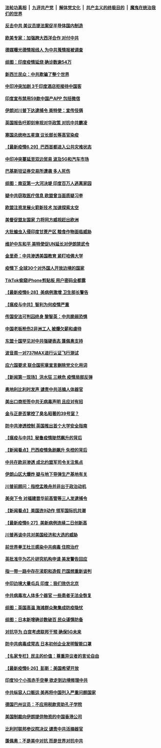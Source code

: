 ####  [法轮功真相](../../../../basic/blob/master/README.md?t=06300731) &nbsp;|&nbsp; [九评共产党](../../../../9ping.md/blob/master/README.md?t=06300731) &nbsp;|&nbsp; [解体党文化](../../../../jtdwh.md/blob/master/README.md?t=06300731)  &nbsp;|&nbsp; [共产主义的终极目的](../../../../gczydzjmd.md/blob/master/README.md?t=06300731) &nbsp;|&nbsp; [魔鬼在统治我们的世界](../../../../mgztzwmdsj.md/blob/master/README.md?t=06300731) 

#### [反击中共  美议员提法案促半导体国内制造](../pages/nsc418/n12220479.md?t=06300731) 

#### [欧美专家：加强跨大西洋合作 对付中共](../pages/nsc418/n12220420.md?t=06300731) 

#### [德媒曝光德情报线人 为中共蒐情报被调查](../pages/nsc418/n12219959.md?t=06300731) 

#### [组图：印度疫情延烧 确诊数逾54万](../pages/nsc418/n12219019.md?t=06300731) 

#### [新西兰民众：中共欺骗了整个世界](../pages/nsc418/n12219388.md?t=06300731) 

#### [中印冲突加剧 3千印度酒店拒接待中国客](../pages/nsc418/n12220108.md?t=06300731) 

#### [印度宣布禁用59款中国产APP 包括微信](../pages/nsc418/n12220183.md?t=06300731) 

#### [伊朗对川普下达逮捕令 美特使：宣传伎俩](../pages/nsc418/n12220063.md?t=06300731) 

#### [英国报告吁即刻审视对华政策 对抗中共霸凌](../pages/nsc418/n12220075.md?t=06300731) 

#### [塞国总统吻五星旗 议长部长等高官染疫](../pages/nsc418/n12219918.md?t=06300731) 

#### [【最新疫情6.29】巴西首都进入公共灾难状态](../pages/nsc418/n12215001.md?t=06300731) 

#### [中印冲突蔓延至双边贸易 波及5G和汽车市场](../pages/nsc418/n12219705.md?t=06300731) 

#### [巴基斯坦证券交易所遭袭 多人死伤](../pages/nsc418/n12219225.md?t=06300731) 

#### [组图：南亚第一大河决堤 印度百万人逃离家园](../pages/nsc418/n12219391.md?t=06300731) 

#### [疑中共窃取医疗信息 欧盟曾当面质疑习李](../pages/nsc418/n12219204.md?t=06300731) 

#### [欧盟注资发展火箭新技术 加速探索太空](../pages/nsc418/n12219018.md?t=06300731) 

#### [美督促盟友国家 力将同方威视赶出欧洲](../pages/nsc418/n12217695.md?t=06300731) 

#### [大批蝗虫入侵印度甘蔗产区 粮食作物面临威胁](../pages/nsc418/n12218835.md?t=06300731) 

#### [维护中东和平 美特使促UN延长对伊朗禁武令](../pages/nsc418/n12218609.md?t=06300731) 

#### [金里奇：中共渗透美国教育 紧盯哈佛大学](../pages/nsc418/n12217783.md?t=06300731) 

#### [疫情下 全球30个对外国人开放边境的国家](../pages/nsc418/n12205194.md?t=06300731) 

#### [TikTok偷窥iPhone剪贴板 用户密码全都露](../pages/nsc418/n12217947.md?t=06300731) 

#### [【最新疫情6·28】美病例激增 卫生部长警告](../pages/nsc418/n12212934.md?t=06300731) 

#### [【瘟疫与中共】智利为何疫情严重](../pages/nsc418/n12217721.md?t=06300731) 

#### [传国安法可判囚终身 黎智英：中共脆弱恐惧](../pages/nsc418/n12217544.md?t=06300731) 

#### [中国老板枪伤2非洲工人 被爆欠薪和虐待](../pages/nsc418/n12217591.md?t=06300731) 

#### [东盟十国罕见对中共强硬表态 蓬佩奥支持](../pages/nsc418/n12217571.md?t=06300731) 

#### [波音周一对737MAX进行认证飞行测试](../pages/nsc418/n12217519.md?t=06300731) 

#### [应六国要求 联合国宪章宣言删除党文化用词](../pages/nsc418/n12217477.md?t=06300731) 

#### [【新闻第一现场】洪水狂 三峡危 疫情局部反弹](../pages/nsc418/n12217350.md?t=06300731) 

#### [奥地利比利时发声  谴责中共活摘人体器官](../pages/nsc418/n12216554.md?t=06300731) 

#### [美出口商拒签中共无病毒声明 且应对有招](../pages/nsc418/n12216909.md?t=06300731) 

#### [金与正是否掌控了臭名昭著的39号室？](../pages/nsc418/n12217251.md?t=06300731) 

#### [防中共渗透控制 英国推出首个大学安全指南](../pages/nsc418/n12216751.md?t=06300731) 

#### [【瘟疫与中共】秘鲁疫情陡然飙升的背后](../pages/nsc418/n12216630.md?t=06300731) 

#### [【新闻看点】巴西疫情急剧飙升 失控的背后](../pages/nsc418/n12216291.md?t=06300731) 

#### [中共在欧非渗透 成北约盟军司令关注焦点](../pages/nsc418/n12216609.md?t=06300731) 

#### [伊朗山区大爆炸 疑与地下导弹生产基地有关](../pages/nsc418/n12216637.md?t=06300731) 

#### [川普前顾问：指控孟晚舟并非出于政治动机](../pages/nsc418/n12216532.md?t=06300731) 

#### [美突下令 对福建晋华前高管等三人发逮捕令](../pages/nsc418/n12216296.md?t=06300731) 

#### [【新闻看点】美国连9动作 领军国际抗共潮](../pages/nsc418/n12215121.md?t=06300731) 

#### [【最新疫情6·27】美新病例连续二日创新高](../pages/nsc418/n12215389.md?t=06300731) 

#### [川普再谈中共对美国经济和大选的威胁](../pages/nsc418/n12214917.md?t=06300731) 

#### [前世界拳王杜兰感染中共病毒 住院治疗](../pages/nsc418/n12214771.md?t=06300731) 

#### [英批准华为芯片研究机构申请 美发警告回应](../pages/nsc418/n12214643.md?t=06300731) 

#### [指一带一路中存在渎职和造假 巴国想重新谈判](../pages/nsc418/n12214599.md?t=06300731) 

#### [中印边境大量屯兵 印度：我们效仿北京](../pages/nsc418/n12214491.md?t=06300731) 

#### [中共病毒攻人体多个器官 一些患者无法全恢复](../pages/nsc418/n12214393.md?t=06300731) 

#### [组图：英国高温 海滩群众聚集成防疫隐忧](../pages/nsc418/n12213831.md?t=06300731) 

#### [组图：日本新增确诊数破百 民众谨慎防备](../pages/nsc418/n12214024.md?t=06300731) 

#### [对抗华为 白宫考虑联邦干预 确保5G未来](../pages/nsc418/n12214112.md?t=06300731) 

#### [防中共病毒成常态 日本初创企业发明智能口罩](../pages/nsc418/n12214107.md?t=06300731) 

#### [【名家专栏】民主的价值：尊重异议者的言论自由](../pages/nsc418/n12204163.md?t=06300731) 

#### [【最新疫情6·26】彭斯：美国希望开放](../pages/nsc418/n12213008.md?t=06300731) 

#### [印度10个小孩赤手空拳 欲走到边境修理中共](../pages/nsc418/n12213595.md?t=06300731) 

#### [中共纵容人口贩运 美再将中国列入严重问题国家](../pages/nsc418/n12213491.md?t=06300731) 

#### [德国巴州议员：不应用税款资助孔子学院](../pages/nsc418/n12213025.md?t=06300731) 

#### [美国制裁向伊朗提供物资的中国香港公司](../pages/nsc418/n12212790.md?t=06300731) 

#### [比利时联邦参议院决议 谴责中共活摘器官](../pages/nsc418/n12212777.md?t=06300731) 

#### [蓬佩奥：不是美中对抗 而是世界对抗中共](../pages/nsc418/n12212375.md?t=06300731) 

